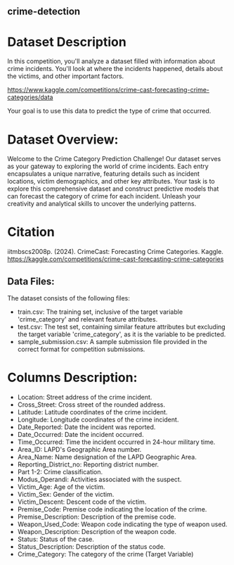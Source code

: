 ## crime-detection

#  Dataset Description
In this competition, you'll analyze a dataset filled with information about crime incidents. You'll look at where the incidents happened, details about the victims, and other important factors. 

https://www.kaggle.com/competitions/crime-cast-forecasting-crime-categories/data

Your goal is to use this data to predict the type of crime that occurred.

# Dataset Overview:
Welcome to the Crime Category Prediction Challenge! Our dataset serves as your gateway to exploring the world of crime incidents. Each entry encapsulates a unique narrative, featuring details such as incident locations, victim demographics, and other key attributes. Your task is to explore this comprehensive dataset and construct predictive models that can forecast the category of crime for each incident. Unleash your creativity and analytical skills to uncover the underlying patterns.

# Citation
iitmbscs2008p. (2024). CrimeCast: Forecasting Crime Categories. Kaggle. https://kaggle.com/competitions/crime-cast-forecasting-crime-categories


## Data Files:

The dataset consists of the following files:

- train.csv: The training set, inclusive of the target variable 'crime_category' and relevant feature attributes.
- test.csv: The test set, containing similar feature attributes but excluding the target variable 'crime_category', as it is the variable to be predicted.
- sample_submission.csv: A sample submission file provided in the correct format for competition submissions.

# Columns Description:
- Location: Street address of the crime incident.
- Cross_Street: Cross street of the rounded address.
- Latitude: Latitude coordinates of the crime incident.
- Longitude: Longitude coordinates of the crime incident.
- Date_Reported: Date the incident was reported.
- Date_Occurred: Date the incident occurred.
- Time_Occurred: Time the incident occurred in 24-hour military time.
- Area_ID: LAPD's Geographic Area number.
- Area_Name: Name designation of the LAPD Geographic Area.
- Reporting_District_no: Reporting district number.
- Part 1-2: Crime classification.
- Modus_Operandi: Activities associated with the suspect.
- Victim_Age: Age of the victim.
- Victim_Sex: Gender of the victim.
- Victim_Descent: Descent code of the victim.
- Premise_Code: Premise code indicating the location of the crime.
- Premise_Description: Description of the premise code.
- Weapon_Used_Code: Weapon code indicating the type of weapon used.
- Weapon_Description: Description of the weapon code.
- Status: Status of the case.
- Status_Description: Description of the status code.
- Crime_Category: The category of the crime (Target Variable)